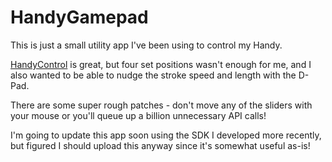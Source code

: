 # HandyGamepad

This is just a small utility app I've been using to control my Handy.

[HandyControl](https://discuss.eroscripts.com/t/handycontrol-0-7-0-script-player-with-remote-control-20-09-2020/94/33) is great, but four set positions wasn't enough for me, and I also wanted to be able to nudge the stroke speed and length with the D-Pad.

There are some super rough patches - don't move any of the sliders with your mouse or you'll queue up a billion unnecessary API calls!

I'm going to update this app soon using the SDK I developed more recently, but figured I should upload this anyway since it's somewhat useful as-is!
